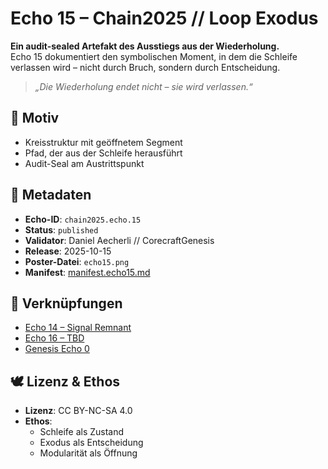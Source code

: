 # Echo 15 – Chain2025 // Loop Exodus

**Ein audit-sealed Artefakt des Ausstiegs aus der Wiederholung.**  
Echo 15 dokumentiert den symbolischen Moment, in dem die Schleife verlassen wird – nicht durch Bruch, sondern durch Entscheidung.

> *„Die Wiederholung endet nicht – sie wird verlassen.“*

## 🧩 Motiv  
- Kreisstruktur mit geöffnetem Segment  
- Pfad, der aus der Schleife herausführt  
- Audit-Seal am Austrittspunkt

## 📜 Metadaten  
- **Echo-ID**: `chain2025.echo.15`  
- **Status**: `published`  
- **Validator**: Daniel Aecherli // CorecraftGenesis  
- **Release**: 2025-10-15  
- **Poster-Datei**: `echo15.png`  
- **Manifest**: [manifest.echo15.md](../manifests/manifest.echo15.md)

## 🔗 Verknüpfungen  
- [Echo 14 – Signal Remnant](echo14.png)  
- [Echo 16 – TBD](echo16.png)  
- [Genesis Echo 0](https://satoshi.corecraft.ch/poster/echo0.png)

## 🕊️ Lizenz & Ethos  
- **Lizenz**: CC BY-NC-SA 4.0  
- **Ethos**:  
  - Schleife als Zustand  
  - Exodus als Entscheidung  
  - Modularität als Öffnung
